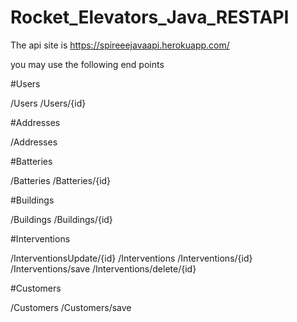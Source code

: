 ﻿# Rocket_Elevators_Java_RESTAPI

The api site is https://spireeejavaapi.herokuapp.com/

you may use the following end points 

#Users

/Users
/Users/{id}

#Addresses

/Addresses

#Batteries

/Batteries
/Batteries/{id}

#Buildings

/Buildings
/Buildings/{id}

#Interventions

/InterventionsUpdate/{id}
/Interventions
/Interventions/{id}
/Interventions/save
/Interventions/delete/{id}

#Customers

/Customers
/Customers/save
